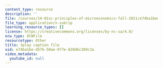 ```yaml
---
content_type: resource
description: ''
file: /courses/14-01sc-principles-of-microeconomics-fall-2011/e74ba1bed57650ae977e820d6c309c3a_MfoAkzgpaoQ.vtt
file_type: application/x-subrip
learning_resource_types: []
license: https://creativecommons.org/licenses/by-nc-sa/4.0/
ocw_type: OCWFile
resourcetype: Other
title: 3play caption file
uid: e74ba1be-d576-50ae-977e-820d6c309c3a
video_metadata:
  youtube_id: null
---
```

